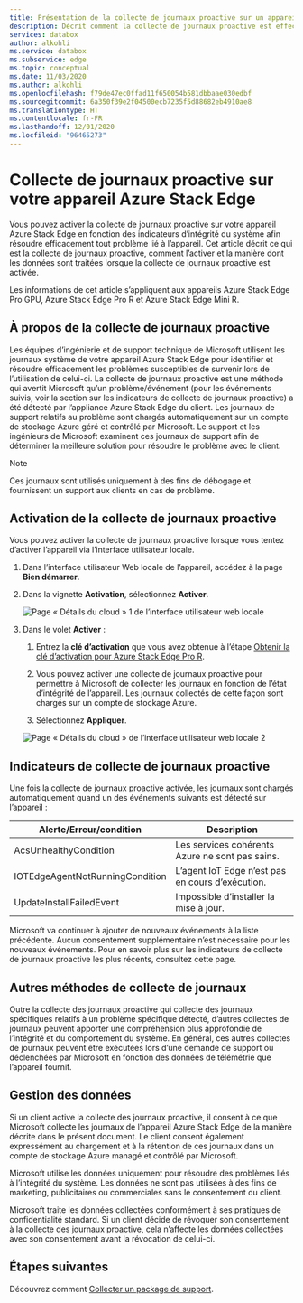 ```yaml
---
title: Présentation de la collecte de journaux proactive sur un appareil Azure Stack Edge Pro
description: Décrit comment la collecte de journaux proactive est effectuée sur un appareil Azure Stack Edge Pro.
services: databox
author: alkohli
ms.service: databox
ms.subservice: edge
ms.topic: conceptual
ms.date: 11/03/2020
ms.author: alkohli
ms.openlocfilehash: f79de47ec0ffad11f650054b581dbbaae030edbf
ms.sourcegitcommit: 6a350f39e2f04500ecb7235f5d88682eb4910ae8
ms.translationtype: HT
ms.contentlocale: fr-FR
ms.lasthandoff: 12/01/2020
ms.locfileid: "96465273"
---
```

# <a name="proactive-log-collection-on-your-azure-stack-edge-device"></a>Collecte de journaux proactive sur votre appareil Azure Stack Edge

Vous pouvez activer la collecte de journaux proactive sur votre appareil Azure Stack Edge en fonction des indicateurs d’intégrité du système afin résoudre efficacement tout problème lié à l’appareil. Cet article décrit ce qui est la collecte de journaux proactive, comment l’activer et la manière dont les données sont traitées lorsque la collecte de journaux proactive est activée.
   
Les informations de cet article s’appliquent aux appareils Azure Stack Edge Pro GPU, Azure Stack Edge Pro R et Azure Stack Edge Mini R.

## <a name="about-proactive-log-collection"></a>À propos de la collecte de journaux proactive

Les équipes d’ingénierie et de support technique de Microsoft utilisent les journaux système de votre appareil Azure Stack Edge pour identifier et résoudre efficacement les problèmes susceptibles de survenir lors de l’utilisation de celui-ci. La collecte de journaux proactive est une méthode qui avertit Microsoft qu’un problème/événement (pour les événements suivis, voir la section sur les indicateurs de collecte de journaux proactive) a été détecté par l’appliance Azure Stack Edge du client. Les journaux de support relatifs au problème sont chargés automatiquement sur un compte de stockage Azure géré et contrôlé par Microsoft. Le support et les ingénieurs de Microsoft examinent ces journaux de support afin de déterminer la meilleure solution pour résoudre le problème avec le client.    

> [!NOTE]
> Ces journaux sont utilisés uniquement à des fins de débogage et fournissent un support aux clients en cas de problème. 


## <a name="enabling-proactive-log-collection"></a>Activation de la collecte de journaux proactive

Vous pouvez activer la collecte de journaux proactive lorsque vous tentez d’activer l’appareil via l’interface utilisateur locale. 

1. Dans l’interface utilisateur Web locale de l’appareil, accédez à la page **Bien démarrer**.
2. Dans la vignette **Activation**, sélectionnez **Activer**. 

    ![Page « Détails du cloud » 1 de l’interface utilisateur web locale](./media/azure-stack-edge-pro-r-deploy-activate/activate-1.png)
    
3. Dans le volet **Activer** :
    1. Entrez la **clé d’activation** que vous avez obtenue à l’étape [Obtenir la clé d’activation pour Azure Stack Edge Pro R](azure-stack-edge-pro-r-deploy-prep.md#get-the-activation-key).

    1. Vous pouvez activer une collecte de journaux proactive pour permettre à Microsoft de collecter les journaux en fonction de l’état d’intégrité de l’appareil. Les journaux collectés de cette façon sont chargés sur un compte de stockage Azure.
    
    1. Sélectionnez **Appliquer**.

    ![Page « Détails du cloud » de l’interface utilisateur web locale 2](./media/azure-stack-edge-pro-r-deploy-activate/activate-2.png)



## <a name="proactive-log-collection-indicators"></a>Indicateurs de collecte de journaux proactive

Une fois la collecte de journaux proactive activée, les journaux sont chargés automatiquement quand un des événements suivants est détecté sur l’appareil :  


|Alerte/Erreur/condition  |Description  |
|---------|---------|
|AcsUnhealthyCondition     |Les services cohérents Azure ne sont pas sains.         |
|IOTEdgeAgentNotRunningCondition      |L’agent IoT Edge n’est pas en cours d’exécution.         |
|UpdateInstallFailedEvent | Impossible d’installer la mise à jour.        |

 
Microsoft va continuer à ajouter de nouveaux événements à la liste précédente. Aucun consentement supplémentaire n’est nécessaire pour les nouveaux événements. Pour en savoir plus sur les indicateurs de collecte de journaux proactive les plus récents, consultez cette page.    
 

## <a name="other-log-collection-methods"></a>Autres méthodes de collecte de journaux

Outre la collecte des journaux proactive qui collecte des journaux spécifiques relatifs à un problème spécifique détecté, d’autres collectes de journaux peuvent apporter une compréhension plus approfondie de l’intégrité et du comportement du système. En général, ces autres collectes de journaux peuvent être exécutées lors d’une demande de support ou déclenchées par Microsoft en fonction des données de télémétrie que l’appareil fournit.  

## <a name="handling-data"></a>Gestion des données

Si un client active la collecte des journaux proactive, il consent à ce que Microsoft collecte les journaux de l’appareil Azure Stack Edge de la manière décrite dans le présent document. Le client consent également expressément au chargement et à la rétention de ces journaux dans un compte de stockage Azure managé et contrôlé par Microsoft.

Microsoft utilise les données uniquement pour résoudre des problèmes liés à l’intégrité du système. Les données ne sont pas utilisées à des fins de marketing, publicitaires ou commerciales sans le consentement du client. 

Microsoft traite les données collectées conformément à ses pratiques de confidentialité standard. Si un client décide de révoquer son consentement à la collecte des journaux proactive, cela n’affecte les données collectées avec son consentement avant la révocation de celui-ci.

## <a name="next-steps"></a>Étapes suivantes

Découvrez comment [Collecter un package de support](azure-stack-edge-gpu-troubleshoot.md#collect-support-package).